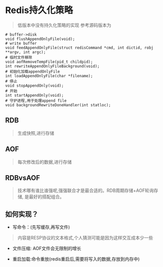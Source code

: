 # Redis持久化策略

> 低版本中没有持久化策略的实现
参考源码版本为
```shell
# buffer->disk
void flushAppendOnlyFile(void);
# write buffer
void feedAppendOnlyFile(struct redisCommand *cmd, int dictid, robj **argv, int argc);
# 临时文件移除
void aofRemoveTempFile(pid_t childpid);
int rewriteAppendOnlyFileBackground(void);
# 初始化加载appendOnlyFile
int loadAppendOnlyFile(char *filename);
# 停止
void stopAppendOnly(void);
# 开始
int startAppendOnly(void);
# 守护进程,用于处理append file
void backgroundRewriteDoneHandler(int statloc);
```

## RDB

> 生成快照,进行存储

## AOF

> 每次修改后的数据,进行存储

## RDBvsAOF

> 技术哪有谁比谁强呢,强强联合才是最合适的。RDB周期存储+AOF轮询存储, 是最好的搭配组合。

## 如何实现？

- 写命令：(先写缓存,再写文件)

> 内容是RESP协议的文本格式,个人猜测可能是因为这样交互成本少一些

- 文件压缩: AOF文件会无限制的增长

> 

- 重启加载:命令重放(redis重启后,需要将写入的数据,存放到内存中)

> 













